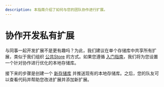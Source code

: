 ```yaml
---
description: 本指南介绍了如何与您的团队协作进行扩展。
---
```


# 协作开发私有扩展

与同事一起开发扩展不是更有趣吗？为此，我们建议在单个存储库中共享所有扩展，类似于我们组织 [公共Store](https://raycast.com/store) 的方式。如果您遵循 [入门指南](getting-started.md)，我们将为您设置一个针对协作进行优化的本地存储库。

接下来的步骤是创建一个 [新存储库](https://github.com/new) 并推送现有的本地存储库。之后，您的队友可以查看代码并帮助您改进扩展并添加新扩展。
